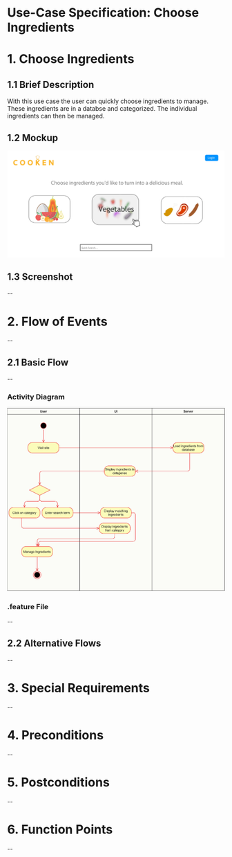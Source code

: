# Use-Case Specification: Choose Ingredients

# 1. Choose Ingredients

## 1.1 Brief Description

With this use case the user can quickly choose ingredients to manage. These ingredients are in a databse and categorized. The individual ingredients can then be managed.

## 1.2 Mockup
![Choose Ingredients](mockup.png)

## 1.3 Screenshot
--

# 2. Flow of Events
--

## 2.1 Basic Flow
--

### Activity Diagram
![activity-diagram](activity-diagram.jpg)

### .feature File
--

## 2.2 Alternative Flows
--

# 3. Special Requirements
--

# 4. Preconditions
--

# 5. Postconditions
--

# 6. Function Points
--
